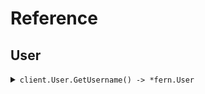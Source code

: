 # Reference
## User
<details><summary><code>client.User.GetUsername() -> *fern.User</code></summary>
<dl>
<dd>

#### 🔌 Usage

<dl>
<dd>

<dl>
<dd>

```go
request := &fern.GetUsersRequest{
        Limit: 1,
        Id: uuid.MustParse(
            "d5e9c84f-c2b2-4bf4-b4b0-7ffd7a9ffc32",
        ),
        Date: fern.MustParseDateTime(
            "2023-01-15",
        ),
        Deadline: fern.MustParseDateTime(
            "2024-01-15T09:30:00Z",
        ),
        Bytes: []byte("SGVsbG8gd29ybGQh"),
        User: &fern.User{
            Name: "name",
            Tags: []string{
                "tags",
                "tags",
            },
        },
        UserList: []*fern.User{
            &fern.User{
                Name: "name",
                Tags: []string{
                    "tags",
                    "tags",
                },
            },
            &fern.User{
                Name: "name",
                Tags: []string{
                    "tags",
                    "tags",
                },
            },
        },
        OptionalDeadline: fern.Time(
            fern.MustParseDateTime(
                "2024-01-15T09:30:00Z",
            ),
        ),
        KeyValue: map[string]string{
            "keyValue": "keyValue",
        },
        OptionalString: fern.String(
            "optionalString",
        ),
        NestedUser: &fern.NestedUser{
            Name: "name",
            User: &fern.User{
                Name: "name",
                Tags: []string{
                    "tags",
                    "tags",
                },
            },
        },
        OptionalUser: &fern.User{
            Name: "name",
            Tags: []string{
                "tags",
                "tags",
            },
        },
        ExcludeUser: []*fern.User{
            &fern.User{
                Name: "name",
                Tags: []string{
                    "tags",
                    "tags",
                },
            },
        },
        Filter: []string{
            "filter",
        },
    }
client.User.GetUsername(
        context.TODO(),
        request,
    )
}
```
</dd>
</dl>
</dd>
</dl>

#### ⚙️ Parameters

<dl>
<dd>

<dl>
<dd>

**limit:** `int` 
    
</dd>
</dl>

<dl>
<dd>

**id:** `uuid.UUID` 
    
</dd>
</dl>

<dl>
<dd>

**date:** `time.Time` 
    
</dd>
</dl>

<dl>
<dd>

**deadline:** `time.Time` 
    
</dd>
</dl>

<dl>
<dd>

**bytes:** `[]byte` 
    
</dd>
</dl>

<dl>
<dd>

**user:** `*fern.User` 
    
</dd>
</dl>

<dl>
<dd>

**userList:** `[]*fern.User` 
    
</dd>
</dl>

<dl>
<dd>

**optionalDeadline:** `*time.Time` 
    
</dd>
</dl>

<dl>
<dd>

**keyValue:** `map[string]string` 
    
</dd>
</dl>

<dl>
<dd>

**optionalString:** `*string` 
    
</dd>
</dl>

<dl>
<dd>

**nestedUser:** `*fern.NestedUser` 
    
</dd>
</dl>

<dl>
<dd>

**optionalUser:** `*fern.User` 
    
</dd>
</dl>

<dl>
<dd>

**excludeUser:** `*fern.User` 
    
</dd>
</dl>

<dl>
<dd>

**filter:** `string` 
    
</dd>
</dl>
</dd>
</dl>


</dd>
</dl>
</details>
